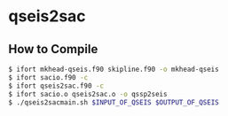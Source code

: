 # qseis2sac

## How to Compile

~~~bash
$ ifort mkhead-qseis.f90 skipline.f90 -o mkhead-qseis
$ ifort sacio.f90 -c
$ ifort qseis2sac.f90 -c
$ ifort sacio.o qseis2sac.o -o qssp2seis
$ ./qseis2sacmain.sh $INPUT_OF_QSEIS $OUTPUT_OF_QSEIS
~~~
